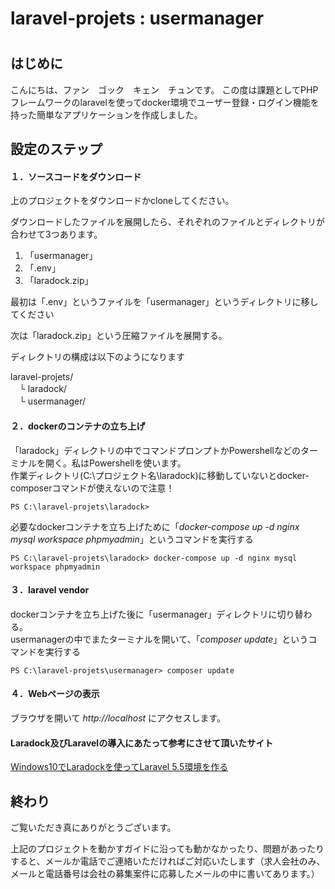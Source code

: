 <h1>laravel-projets : usermanager<h1>
<h2>はじめに</h2>
<p>こんにちは、ファン　ゴック　キェン　チュンです。
この度は課題としてPHPフレームワークのlaravelを使ってdocker環境でユーザー登録・ログイン機能を持った簡単なアプリケーションを作成しました。</p>
<h2>設定のステップ</h2>
<h4>１．ソースコードをダウンロード</h4>
<p>上のプロジェクトをダウンロードかcloneしてください。</p>
<p>ダウンロードしたファイルを展開したら、それぞれのファイルとディレクトリが合わせて3つあります。
<ol>
<li>「usermanager」</li>
<li>「.env」</li>
<li>「laradock.zip」</li>
</ol>
<p>
<p>最初は「.env」というファイルを「usermanager」というディレクトリに移してください</p>
<p>次は「laradock.zip」という圧縮ファイルを展開する。</p>
<p>ディレクトリの構成は以下のようになります</p>
<p>
  laravel-projets/<br>
　└ laradock/<br>
　└ usermanager/
</p>

<h4>２．dockerのコンテナの立ち上げ</h4>
<p>「laradock」ディレクトリの中でコマンドプロンプトかPowershellなどのターミナルを開く。私はPowershellを使います。<br>
作業ディレクトリ(C:\プロジェクト名\laradock)に移動していないとdocker-composerコマンドが使えないので注意！
<br><code>
PS C:\laravel-projets\laradock>
</code>
</p>
<p>必要なdockerコンテナを立ち上げために「<i>docker-compose up -d nginx mysql workspace phpmyadmin</i>」というコマンドを実行する
<br><code>
PS C:\laravel-projets\laradock> docker-compose up -d nginx mysql workspace phpmyadmin
</code>
</p>
<h4>３．laravel vendor</h4>
<p>dockerコンテナを立ち上げた後に「usermanager」ディレクトリに切り替わる。<br>
usermanagerの中でまたターミナルを開いて、「<i>composer update</i>」というコマンドを実行する
<br><code>
PS C:\laravel-projets\usermanager> composer update
</code>
<p/>
<h4>４．Webページの表示</h4>
<p>ブラウザを開いて <i>http://localhost</i> にアクセスします。</p>

<h4>Laradock及びLaravelの導入にあたって参考にさせて頂いたサイト</h4>
<a href="https://qiita.com/sk888/items/4de708ce394179c61d8a">Windows10でLaradockを使ってLaravel 5.5環境を作る</a>

<h2>終わり</h2>
<p>ご覧いただき真にありがとうございます。</p>
<p>上記のプロジェクトを動かすガイドに沿っても動かなかったり、問題があったりすると、メールか電話でご連絡いただければご対応いたします（求人会社のみ、メールと電話番号は会社の募集案件に応募したメールの中に書いてあります。）</p>



